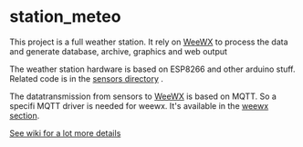 # station_meteo

This project is a full weather station.
It rely on [WeeWX](http://weewx.com/) to process the data and generate database, archive, graphics and web output

The weather station hardware is based on ESP8266 and other arduino stuff.
Related code is in the [sensors directory](./sensors) .

The datatransmission from sensors to [WeeWX](http://weewx.com/) is based on MQTT. So a specifi MQTT driver is needed for weewx.
It's available in the [weewx section](./weewx).


[See wiki for a lot more details](https://github.com/bonjour81/station_meteo/wiki)

